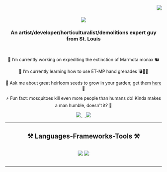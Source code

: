 <img align="right" src="https://img.shields.io/badge/Andrew-Covey-green" />

<h1 align="center">
    <img src="https://readme-typing-svg.herokuapp.com/?font=Righteous&size=35&center=true&vCenter=true&width=500&height=70&duration=4000&lines=Hi+There!+👋;+I'm+Andrew+Covey!;" />
</h1>

<h3 align="center">An artist/developer/horticulturalist/demolitions expert guy from St. Louis</h3>

<br/>

<div align="center">
 
 🔭 I’m currently working on expediting the extinction of Marmota monax 🐿️
 
 🌱 I’m currently learning how to use ET-MP hand grenades 💣👍🏻

💬 Ask me about great heirloom seeds to grow in your garden; get them [here](https://www.rareseeds.com/) 🌰

⚡ Fun fact: mosquitoes kill even more people than humans do!  Kinda makes a man humble, doesn't it? 🦟

 </div>   
 
<div align="center"> 
  <a href="mailto:andrew.d.covey.student@gmail.com">
    <img src="https://img.shields.io/badge/Gmail-333333?style=for-the-badge&logo=gmail&logoColor=red" />
  </a>
&nbsp;&nbsp;<a href="www.linkedin.com/in/andrew-covey-65049935b" target="_blank">
    <img src="https://img.shields.io/badge/LinkedIn-0077B5?style=for-the-badge&logo=linkedin&logoColor=white" target="_blank" />
  </a>

  </a>
</div>

 <hr/>
 
<h2 align="center">⚒️ Languages-Frameworks-Tools ⚒️</h2>
<br/>
<div align="center">
    <img src="https://skillicons.dev/icons?i=vscode,github,bash,git" />
    <img src="https://skillicons.dev/icons?i=java,python,mysql,aws,azure" /><br>
</div>

<br/>
<hr/>
